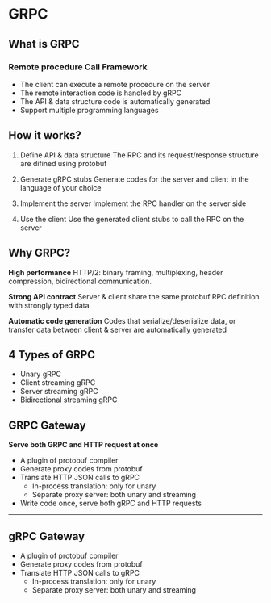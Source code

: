 # GRPC

## What is GRPC

### Remote procedure Call Framework

- The client can execute a remote procedure on the server
- The remote interaction code is handled by gRPC
- The API & data structure code is automatically generated
- Support multiple programming languages

## How it works?

1. Define API & data structure
The RPC and its request/response structure are difined using protobuf

2. Generate gRPC stubs
Generate codes for the server and client in the language of your choice

3. Implement the server
Implement the RPC handler on the server side

4. Use the client
Use the generated client stubs to call the RPC on the server

## Why GRPC?

**High performance**
HTTP/2: binary framing, multiplexing, header compression, bidirectional communication.

**Strong API contract**
Server & client share the same protobuf RPC definition with strongly typed data

**Automatic code generation**
Codes that serialize/deserialize data, or transfer data between client & server are automatically generated

## 4 Types of GRPC

- Unary gRPC
- Client streaming gRPC
- Server streaming gRPC
- Bidirectional streaming gRPC

## GRPC Gateway

**Serve both GRPC and HTTP request at once**

- A plugin of protobuf compiler
- Generate proxy codes from protobuf
- Translate HTTP JSON calls to gRPC
  - In-process translation: only for unary
  - Separate proxy server: both unary and streaming
- Write code once, serve both gRPC and HTTP requests

---

## gRPC Gateway

- A plugin of protobuf compiler
- Generate proxy codes from protobuf
- Translate HTTP JSON calls to gRPC
  - In-process translation: only for unary
  - Separate proxy server: both unary and streaming

  